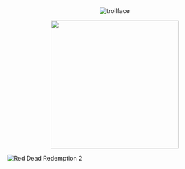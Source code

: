 ## 

<p align="center">
  <img src="https://komarev.com/ghpvc/?username=usslh&label=trollface&color=c8c3bd" alt="trollface" />
</p>

<p align="center">
  <img src=https://64.media.tumblr.com/363325af78c2890ce16bfe4b32f89eb5/dc4f3c60516a89e4-20/s540x810/c851cb85502f103fae4973be60e4d3147243657b.pnj" width="300"/>
</p>

![Red Dead Redemption 2](https://github.com/user-attachments/assets/324b14e7-b9e6-4519-a4c5-3654a90ea8dc)




